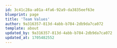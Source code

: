 ```yaml
---
id: 3c41c28a-a01a-4fa6-92a9-da3835eef63e
blueprint: page
title: 'Team Values'
author: 9a316357-813d-4abb-b784-2db9da7ca072
template: about
updated_by: 9a316357-813d-4abb-b784-2db9da7ca072
updated_at: 1705482552
---
```

